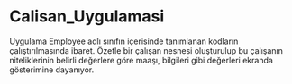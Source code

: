 # Calisan_Uygulamasi

Uygulama Employee adlı sınıfın içerisinde tanımlanan kodların çalıştırılmasında ibaret.
Özetle bir çalışan nesnesi oluşturulup bu çalışanın niteliklerinin belirli değerlere göre maaşı, bilgileri gibi 
değerleri ekranda gösterimine dayanıyor.
